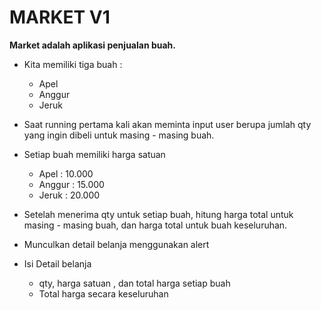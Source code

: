 # MARKET V1

**Market adalah aplikasi penjualan buah.**

- Kita memiliki tiga buah :
  - Apel
  - Anggur
  - Jeruk

- Saat running pertama kali akan meminta input user berupa jumlah qty yang ingin dibeli untuk masing - masing buah.

- Setiap buah memiliki harga satuan
  - Apel    : 10.000
  - Anggur  : 15.000
  - Jeruk   : 20.000

- Setelah menerima qty untuk setiap buah, hitung harga total untuk masing - masing buah, dan harga total untuk buah keseluruhan.

- Munculkan detail belanja menggunakan alert

- Isi Detail belanja
  - qty, harga satuan , dan total harga setiap buah
  - Total harga secara keseluruhan